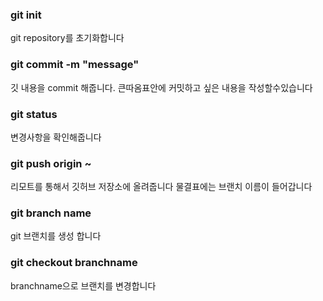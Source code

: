 ### git init

git repository를 초기화합니다

### git commit -m "message"

깃 내용을 commit 해줍니다. 큰따옴표안에 커밋하고 싶은 내용을 작성할수있습니다

### git status

변경사항을 확인해줍니다

### git push origin ~

리모트를 통해서 깃허브 저장소에 올려줍니다 물결표에는 브랜치 이름이 들어갑니다

### git branch name

git 브랜치를 생성 합니다

### git checkout branchname

branchname으로 브랜치를 변경합니다
